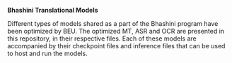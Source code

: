 **Bhashini Translational Models**


Different types of models shared as a part of the Bhashini program have been optimized by BEU.
The optimized MT, ASR and OCR are presented in this repository, in their respective files.
Each of these models are accompanied by their checkpoint files and inference files that can be used to host and run the models.

